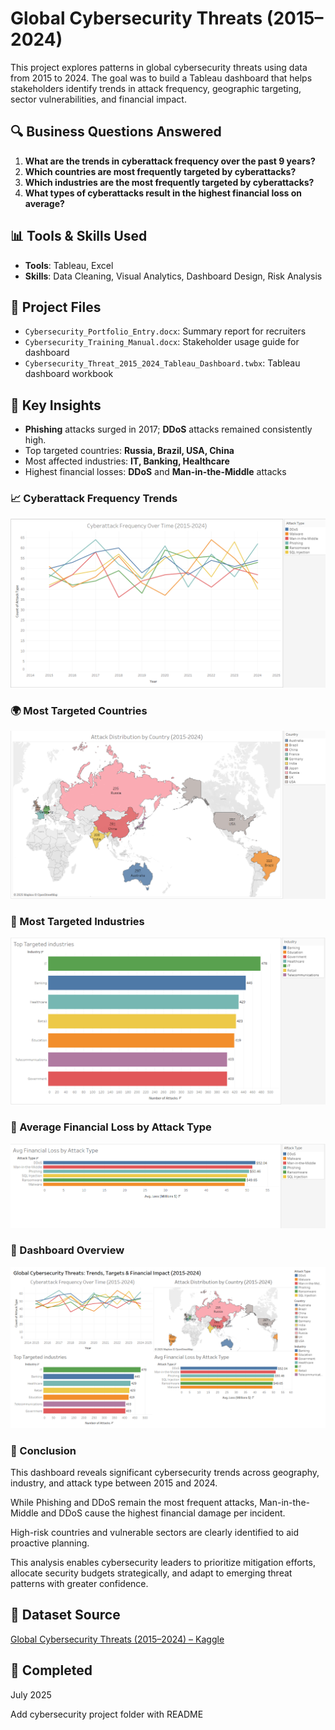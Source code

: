 # Global Cybersecurity Threats (2015–2024)

This project explores patterns in global cybersecurity threats using data from 2015 to 2024. The goal was to build a Tableau dashboard that helps stakeholders identify trends in attack frequency, geographic targeting, sector vulnerabilities, and financial impact.

## 🔍 Business Questions Answered
1. **What are the trends in cyberattack frequency over the past 9 years?**
2. **Which countries are most frequently targeted by cyberattacks?**
3. **Which industries are the most frequently targeted by cyberattacks?**
4. **What types of cyberattacks result in the highest financial loss on average?**

## 📊 Tools & Skills Used
- **Tools**: Tableau, Excel  
- **Skills**: Data Cleaning, Visual Analytics, Dashboard Design, Risk Analysis

## 📁 Project Files
- `Cybersecurity_Portfolio_Entry.docx`: Summary report for recruiters
- `Cybersecurity_Training_Manual.docx`: Stakeholder usage guide for dashboard
- `Cybersecurity_Threat_2015_2024_Tableau_Dashboard.twbx`: Tableau dashboard workbook

## 🧠 Key Insights
- **Phishing** attacks surged in 2017; **DDoS** attacks remained consistently high.
- Top targeted countries: **Russia, Brazil, USA, China**
- Most affected industries: **IT, Banking, Healthcare**
- Highest financial losses: **DDoS** and **Man-in-the-Middle** attacks
### 📈 Cyberattack Frequency Trends
![Cyberattack Trends](images/attack-trends.png)

### 🌍 Most Targeted Countries
![Country Heatmap](images/country-map.png)

### 🏥 Most Targeted Industries
![Industries Chart](images/industry-targets.png)

### 💸 Average Financial Loss by Attack Type
![Financial Loss](images/financial-loss.png)

### 🧭 Dashboard Overview
![Cybersecurity Dashboard](images/Dashboard-Global-Cybersecurity-Threats.png)

### 📌 Conclusion
This dashboard reveals significant cybersecurity trends across geography, industry, and attack type between 2015 and 2024.

While Phishing and DDoS remain the most frequent attacks, Man-in-the-Middle and DDoS cause the highest financial damage per incident.

High-risk countries and vulnerable sectors are clearly identified to aid proactive planning.

This analysis enables cybersecurity leaders to prioritize mitigation efforts, allocate security budgets strategically, and adapt to emerging threat patterns with greater confidence.


## 📌 Dataset Source
[Global Cybersecurity Threats (2015–2024) – Kaggle](https://www.kaggle.com/datasets/atharvasoundankar/global-cybersecurity-threats-2015-2024)

## 📅 Completed
July 2025

Add cybersecurity project folder with README
